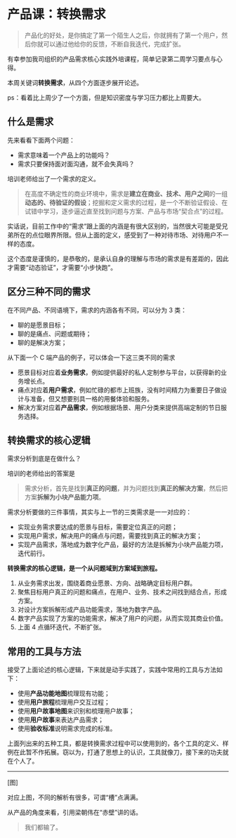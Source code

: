 # 产品课：转换需求

> 产品化的好处，是你搞定了第一个陌生人之后，你就拥有了第一个用户，然后你就可以通过他给你的反馈，不断自我迭代，完成扩张。

有幸参加我司组织的产品需求核心实践外培课程，简单记录第二周学习要点与心得。

本周关键词**转换需求**，从四个方面逐步展开论述。

ps：看着比上周少了一个方面，但是知识密度与学习压力都比上周要大。

## 什么是需求

先来看看下面两个问题：

- 需求意味着一个产品上的功能吗？
- 需求只要保持面对面沟通，就不会失真吗？

培训老师给出了一个需求的定义。

> 在高度不确定性的商业环境中，需求是**建立在商业、技术、用户之间**的一组**动态的、待验证的假设**；挖掘和定义需求的过程，是一个不断验证假设、在试错中学习，逐步逼近直至找到问题与方案、产品与市场“契合点”的过程。

实话说，目前工作中的“需求”跟上面的内涵是有很大区别的，当然很大可能是受兄弟所在的点位眼界所限。但从上面的定义，感受到了一种对待市场、对待用户不一样的态度。

这个态度是谨慎的，是恭敬的，是承认自身的理解与市场的需求是有差距的，因此才需要“动态验证”，才需要“小步快跑”。

## 区分三种不同的需求

在不同产品、不同语境下，需求的内涵各有不同，可以分为 3 类：

- 聊的是愿景目标；
- 聊的是痛点、问题或期待；
- 聊的是解决方案；

从下面一个 C 端产品的例子，可以体会一下这三类不同的需求

- 愿景目标对应着**业务需求**，例如提供最好的私人定制参与平台，以获得新的业务增长点。
- 痛点对应着**用户需求**，例如忙碌的都市上班族，没有时间精力为重要日子做设计与准备，但又想要别具一格的用餐体验和服务。
- 解决方案对应着**产品需求**，例如根据场景、用户分类来提供高端定制的节日服务选择。

## 转换需求的核心逻辑

需求分析到底是在做什么？

培训的老师给出的答案是

> 需求分析，首先是找到**真正的问题**，并为问题找到**真正的解决方案**，然后把方案**拆解为小块产品能力项**。

需求分析要做的三件事情，其实与上一节的三类需求是一一对应的：

- 实现业务需求要达成的愿景与目标，需要定位真正的问题；
- 实现用户需求，解决用户的痛点与问题，需要找到真正的解决方案；
- 实现产品需求，落地成为数字化产品，最好的方法是拆解为小块产品能力项，迭代前行。

**转换需求的核心逻辑，是一个从问题域到方案域到旅程。**

1. 从业务需求出发，围绕着商业愿景、方向、战略确定目标用户群。
2. 聚焦目标用户真正的问题和痛点，在用户、业务、技术之间找到结合点，形成方案。
3. 对设计方案拆解形成产品功能需求，落地为数字产品。
4. 数字产品实现了方案的功能需求，解决了用户的问题，从而实现其商业价值。
5. 上面 4 点循环迭代，不断扩张。

## 常用的工具与方法

接受了上面论述的核心逻辑，下来就是动手实践了，实践中常用的工具与方法如下：

- 使用**产品功能地图**梳理现有功能；
- 使用**用户旅程**梳理用户交互过程；
- 使用**用户故事地图**来识别和梳理用户故事；
- 使用**用户故事**来表达产品需求；
- 使用**验收标准**说明需求完成的标准。

上面列出来的五种工具，都是转换需求过程中可以使用到的，各个工具的定义、样例在此暂不作拓展。窃以为，打通了思想上的认识，工具就像刀，接下来的功夫就在个人了。

---

[图]

对应上图，不同的解析有很多，可谓“槽”点满满。

从产品的角度来看，引用梁朝伟在“赤壁”讲的话。

> 我们都输了。
